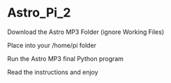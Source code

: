 # Astro_Pi_2
Download the Astro MP3 Folder (ignore Working Files)

Place into your /home/pi folder

Run the Astro MP3 final Python program

Read the instructions and enjoy
